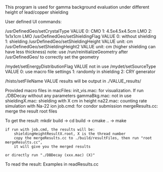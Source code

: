 This program is used for gamma background evaluation under different height of lead/copper shielding

User defined UI commands:

/usrDefinedGeo/setCrystalType VALUE
	0: CMO 
	1: 4.5x4.5x4.5cm LMO 
	2: 1x1x1cm LMO
/usrDefinedGeo/setShieldingFlag VALUE
	0: without shielding
	1: shielding
/usrDefinedGeo/setShieldingHeight VALUE
	unit: cm
/usrDefinedGeo/setShieldingHeight2 VALUE
	unit: cm (higher shielding can have less thickness)
note: use /run/reinitializeGeometry after /usrDefinedGeo/ to correctly set the geometry

/mydet/setEnergyDistributionFlag VALUE
	not in use
/mydet/setSourceType VALUE
	0: use macro file settings
	1: randomly in shielding
	2: CRY generator

/histo/setFileName VALUE
	results will be output in ./VALUE_results/

Provided macro files in macFiles:
	init_vis.mac: for visualization. If run ./DBDecay without any parameters
	gammaBkg.mac: not in use
	shieldingX.mac: shielding with X cm in height
	na22.mac: counting rate simulation with Na-22 ion
	job.cmd: for condor submission
	mergeResults.cc: merge the result root files

To get the result:
	mkdir build -> cd build -> cmake .. -> make

	if run with job.cmd, the results will be:
		shieldingHeightResultX.root, X is the thread number
		copy the mergeResults.cc to ./build/resultFiles, then run "root mergeResults.cc", 
		it will give you the merged results

	or directly run "./DBDecay (xxx.mac) (X)"

To read the result:
	Examples in readResults.cc